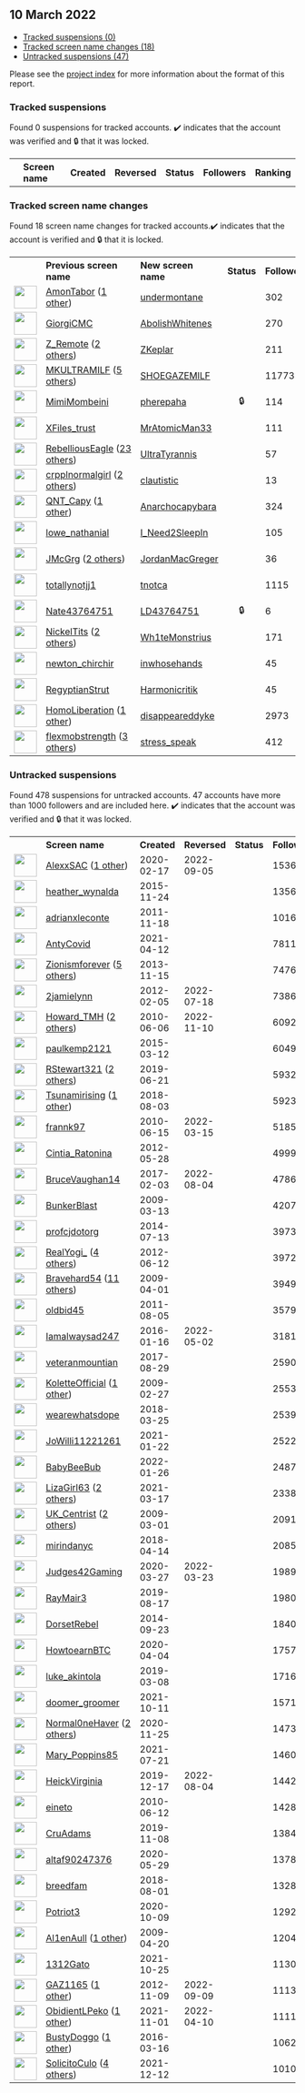 ## 10 March 2022

* [Tracked suspensions (0)](#tracked-suspensions)
* [Tracked screen name changes (18)](#tracked-screen-name-changes)
* [Untracked suspensions (47)](#untracked-suspensions)

Please see the [project index](https://github.com/travisbrown/twitter-watch) for more information about the format of this report.

### Tracked suspensions

Found 0 suspensions for tracked accounts.
  ✔️ indicates that the account was verified and 🔒 that it was locked.

<table>
    <tr>
        <th></th>
        <th align="left">Screen name</th>
        <th align="left">Created</th>
        <th align="left">Reversed</th>
        <th align="left">Status</th>
        <th align="left">Followers</th>
        <th align="left">Ranking</th></tr>
    </tr></table>

### Tracked screen name changes

Found 18 screen name changes for tracked accounts.✔️ indicates that the account is verified and 🔒 that it is locked.

<table>
    <tr>
        <th></th>
        <th align="left">Previous screen name</th>
        <th align="left">New screen name</th>
        <th align="left">Status</th>
        <th align="left">Followers</th>
        <th align="left">Ranking</th></tr>
    </tr>
        <tr>
            <td><a href="https://twitter.com/intent/user?user_id=912150298889617408">
                <img src="https://pbs.twimg.com/profile_images/1506518226255110146/OyXsd47o_normal.jpg" width="40px" height="40px" align="center"/></a>
            </td>
            <td>
                <a href="https://twitter.com/AmonTabor">AmonTabor</a>&nbsp;(<a href="https://api.memory.lol/v1/tw/id/912150298889617408">1 other</a>)&nbsp;</td>
            <td>
                <a href="https://twitter.com/undermontane">undermontane</a>
            </td>
            <td align="center"></td>
            <td>302</td>
            <td>3018</td>
        </tr>
        <tr>
            <td><a href="https://twitter.com/intent/user?user_id=874852143123099648">
                <img src="https://pbs.twimg.com/profile_images/1501747232768344066/ZxyN-bGx_normal.jpg" width="40px" height="40px" align="center"/></a>
            </td>
            <td>
                <a href="https://twitter.com/GiorgiCMC">GiorgiCMC</a></td>
            <td>
                <a href="https://twitter.com/AbolishWhitenes">AbolishWhitenes</a>
            </td>
            <td align="center"></td>
            <td>270</td>
            <td>7618</td>
        </tr>
        <tr>
            <td><a href="https://twitter.com/intent/user?user_id=1332889311885348865">
                <img src="https://pbs.twimg.com/profile_images/1588911718859788290/LMHqkvyT_normal.jpg" width="40px" height="40px" align="center"/></a>
            </td>
            <td>
                <a href="https://twitter.com/Z_Remote">Z_Remote</a>&nbsp;(<a href="https://api.memory.lol/v1/tw/id/1332889311885348865">2 others</a>)&nbsp;</td>
            <td>
                <a href="https://twitter.com/ZKeplar">ZKeplar</a>
            </td>
            <td align="center"></td>
            <td>211</td>
            <td>15704</td>
        </tr>
        <tr>
            <td><a href="https://twitter.com/intent/user?user_id=1049751249065832448">
                <img src="https://pbs.twimg.com/profile_images/1501738325274681345/RkcHAm13_normal.jpg" width="40px" height="40px" align="center"/></a>
            </td>
            <td>
                <a href="https://twitter.com/MKULTRAMILF">MKULTRAMILF</a>&nbsp;(<a href="https://api.memory.lol/v1/tw/id/1049751249065832448">5 others</a>)&nbsp;</td>
            <td>
                <a href="https://twitter.com/SHOEGAZEMlLF">SHOEGAZEMlLF</a>
            </td>
            <td align="center"></td>
            <td>11773</td>
            <td>18068</td>
        </tr>
        <tr>
            <td><a href="https://twitter.com/intent/user?user_id=1500891349326786563">
                <img src="https://pbs.twimg.com/profile_images/1501739020337901568/lWce3KhU_normal.jpg" width="40px" height="40px" align="center"/></a>
            </td>
            <td>
                <a href="https://twitter.com/MimiMombeini">MimiMombeini</a></td>
            <td>
                <a href="https://twitter.com/pherepaha">pherepaha</a>
            </td>
            <td align="center">🔒</td>
            <td>114</td>
            <td>21410</td>
        </tr>
        <tr>
            <td><a href="https://twitter.com/intent/user?user_id=1467126846735200259">
                <img src="https://pbs.twimg.com/profile_images/1475607960256667648/GOnzmqX1_normal.jpg" width="40px" height="40px" align="center"/></a>
            </td>
            <td>
                <a href="https://twitter.com/XFiles_trust">XFiles_trust</a></td>
            <td>
                <a href="https://twitter.com/MrAtomicMan33">MrAtomicMan33</a>
            </td>
            <td align="center"></td>
            <td>111</td>
            <td>25293</td>
        </tr>
        <tr>
            <td><a href="https://twitter.com/intent/user?user_id=1458167441918513155">
                <img src="https://pbs.twimg.com/profile_images/1501633628987543552/1fXQ9VWX_normal.jpg" width="40px" height="40px" align="center"/></a>
            </td>
            <td>
                <a href="https://twitter.com/RebelliousEagle">RebelliousEagle</a>&nbsp;(<a href="https://api.memory.lol/v1/tw/id/1458167441918513155">23 others</a>)&nbsp;</td>
            <td>
                <a href="https://twitter.com/UltraTyrannis">UltraTyrannis</a>
            </td>
            <td align="center"></td>
            <td>57</td>
            <td>27006</td>
        </tr>
        <tr>
            <td><a href="https://twitter.com/intent/user?user_id=1308492319423893512">
                <img src="https://pbs.twimg.com/profile_images/1501853708405166081/T-2zL2A-_normal.jpg" width="40px" height="40px" align="center"/></a>
            </td>
            <td>
                <a href="https://twitter.com/crpplnormalgirl">crpplnormalgirl</a>&nbsp;(<a href="https://api.memory.lol/v1/tw/id/1308492319423893512">2 others</a>)&nbsp;</td>
            <td>
                <a href="https://twitter.com/clautistic">clautistic</a>
            </td>
            <td align="center"></td>
            <td>13</td>
            <td>33264</td>
        </tr>
        <tr>
            <td><a href="https://twitter.com/intent/user?user_id=147989612">
                <img src="https://pbs.twimg.com/profile_images/1543243128915861507/QQhrgSQa_normal.jpg" width="40px" height="40px" align="center"/></a>
            </td>
            <td>
                <a href="https://twitter.com/QNT_Capy">QNT_Capy</a>&nbsp;(<a href="https://api.memory.lol/v1/tw/id/147989612">1 other</a>)&nbsp;</td>
            <td>
                <a href="https://twitter.com/Anarchocapybara">Anarchocapybara</a>
            </td>
            <td align="center"></td>
            <td>324</td>
            <td>36009</td>
        </tr>
        <tr>
            <td><a href="https://twitter.com/intent/user?user_id=1333888593761341442">
                <img src="https://pbs.twimg.com/profile_images/1524855743106670592/mgtQlIVN_normal.jpg" width="40px" height="40px" align="center"/></a>
            </td>
            <td>
                <a href="https://twitter.com/lowe_nathanial">lowe_nathanial</a></td>
            <td>
                <a href="https://twitter.com/I_Need2SleepIn">I_Need2SleepIn</a>
            </td>
            <td align="center"></td>
            <td>105</td>
            <td>47346</td>
        </tr>
        <tr>
            <td><a href="https://twitter.com/intent/user?user_id=1126340448237187072">
                <img src="https://pbs.twimg.com/profile_images/1467281877945892865/KM-1Dw4V_normal.jpg" width="40px" height="40px" align="center"/></a>
            </td>
            <td>
                <a href="https://twitter.com/JMcGrg">JMcGrg</a>&nbsp;(<a href="https://api.memory.lol/v1/tw/id/1126340448237187072">2 others</a>)&nbsp;</td>
            <td>
                <a href="https://twitter.com/JordanMacGreger">JordanMacGreger</a>
            </td>
            <td align="center"></td>
            <td>36</td>
            <td>55941</td>
        </tr>
        <tr>
            <td><a href="https://twitter.com/intent/user?user_id=1332066826289811456">
                <img src="https://pbs.twimg.com/profile_images/1527447149344088078/RfGTdfhL_normal.jpg" width="40px" height="40px" align="center"/></a>
            </td>
            <td>
                <a href="https://twitter.com/totallynotjj1">totallynotjj1</a></td>
            <td>
                <a href="https://twitter.com/tnotca">tnotca</a>
            </td>
            <td align="center"></td>
            <td>1115</td>
            <td>79213</td>
        </tr>
        <tr>
            <td><a href="https://twitter.com/intent/user?user_id=1347730095541157891">
                <img src="https://abs.twimg.com/sticky/default_profile_images/default_profile_normal.png" width="40px" height="40px" align="center"/></a>
            </td>
            <td>
                <a href="https://twitter.com/Nate43764751">Nate43764751</a></td>
            <td>
                <a href="https://twitter.com/LD43764751">LD43764751</a>
            </td>
            <td align="center">🔒</td>
            <td>6</td>
            <td>83391</td>
        </tr>
        <tr>
            <td><a href="https://twitter.com/intent/user?user_id=1105089241992912896">
                <img src="https://pbs.twimg.com/profile_images/1339201951297400834/DgJWGEft_normal.jpg" width="40px" height="40px" align="center"/></a>
            </td>
            <td>
                <a href="https://twitter.com/NickelTits">NickelTits</a>&nbsp;(<a href="https://api.memory.lol/v1/tw/id/1105089241992912896">2 others</a>)&nbsp;</td>
            <td>
                <a href="https://twitter.com/Wh1teMonstrius">Wh1teMonstrius</a>
            </td>
            <td align="center"></td>
            <td>171</td>
            <td>88778</td>
        </tr>
        <tr>
            <td><a href="https://twitter.com/intent/user?user_id=1179817962590609408">
                <img src="https://pbs.twimg.com/profile_images/1540053648268529664/6FQfgKqI_normal.jpg" width="40px" height="40px" align="center"/></a>
            </td>
            <td>
                <a href="https://twitter.com/newton_chirchir">newton_chirchir</a></td>
            <td>
                <a href="https://twitter.com/inwhosehands">inwhosehands</a>
            </td>
            <td align="center"></td>
            <td>45</td>
            <td>91524</td>
        </tr>
        <tr>
            <td><a href="https://twitter.com/intent/user?user_id=1096938935387852801">
                <img src="https://pbs.twimg.com/profile_images/1102303970910003201/MqJhtrjO_normal.png" width="40px" height="40px" align="center"/></a>
            </td>
            <td>
                <a href="https://twitter.com/RegyptianStrut">RegyptianStrut</a></td>
            <td>
                <a href="https://twitter.com/Harmonicritik">Harmonicritik</a>
            </td>
            <td align="center"></td>
            <td>45</td>
            <td>94759</td>
        </tr>
        <tr>
            <td><a href="https://twitter.com/intent/user?user_id=821093022507134981">
                <img src="https://pbs.twimg.com/profile_images/1501787378909863945/8o0TF3cp_normal.jpg" width="40px" height="40px" align="center"/></a>
            </td>
            <td>
                <a href="https://twitter.com/HomoLiberation">HomoLiberation</a>&nbsp;(<a href="https://api.memory.lol/v1/tw/id/821093022507134981">1 other</a>)&nbsp;</td>
            <td>
                <a href="https://twitter.com/disappeareddyke">disappeareddyke</a>
            </td>
            <td align="center"></td>
            <td>2973</td>
            <td>95461</td>
        </tr>
        <tr>
            <td><a href="https://twitter.com/intent/user?user_id=1172502225454862347">
                <img src="https://pbs.twimg.com/profile_images/1450407068721111041/-6vschGV_normal.jpg" width="40px" height="40px" align="center"/></a>
            </td>
            <td>
                <a href="https://twitter.com/flexmobstrength">flexmobstrength</a>&nbsp;(<a href="https://api.memory.lol/v1/tw/id/1172502225454862347">3 others</a>)&nbsp;</td>
            <td>
                <a href="https://twitter.com/stress_speak">stress_speak</a>
            </td>
            <td align="center"></td>
            <td>412</td>
            <td>98119</td>
        </tr></table>


### Untracked suspensions

Found 478 suspensions for untracked accounts.
47 accounts have more than 1000 followers and are included here.
  ✔️ indicates that the account was verified and 🔒 that it was locked.

<table>
    <tr>
        <th></th>
        <th align="left">Screen name</th>
        <th align="left">Created</th>
        <th align="left">Reversed</th>
        <th align="left">Status</th>
        <th align="left">Followers</th>
    </tr>
        <tr>
            <td><a href="https://twitter.com/intent/user?user_id=1229492564975329282">
                <img src="https://pbs.twimg.com/profile_images/1567681114726080514/pfDEZZ6Y_normal.png" width="40px" height="40px" align="center"/></a>
            </td>
            <td>
                <a href="https://twitter.com/AlexxSAC">AlexxSAC</a>&nbsp;(<a href="https://api.memory.lol/v1/tw/id/1229492564975329282">1 other</a>)&nbsp;</td>
            <td>2020-02-17</td>
            <td>2022-09-05</td>
            <td align="center"></td>
            <td>153678</td>
        </tr>
        <tr>
            <td><a href="https://twitter.com/intent/user?user_id=4347934632">
                <img src="https://pbs.twimg.com/profile_images/1490896318641836033/GJ03Qtug_normal.jpg" width="40px" height="40px" align="center"/></a>
            </td>
            <td>
                <a href="https://twitter.com/heather_wynalda">heather_wynalda</a></td>
            <td>2015-11-24</td>
            <td></td>
            <td align="center"></td>
            <td>13565</td>
        </tr>
        <tr>
            <td><a href="https://twitter.com/intent/user?user_id=415231233">
                <img src="https://pbs.twimg.com/profile_images/1167915653149257730/XIMEcPRy_normal.jpg" width="40px" height="40px" align="center"/></a>
            </td>
            <td>
                <a href="https://twitter.com/adrianxleconte">adrianxleconte</a></td>
            <td>2011-11-18</td>
            <td></td>
            <td align="center"></td>
            <td>10160</td>
        </tr>
        <tr>
            <td><a href="https://twitter.com/intent/user?user_id=1381727644740423680">
                <img src="https://pbs.twimg.com/profile_images/1381729057021247501/ZV5elZS1_normal.jpg" width="40px" height="40px" align="center"/></a>
            </td>
            <td>
                <a href="https://twitter.com/AntyCovid">AntyCovid</a></td>
            <td>2021-04-12</td>
            <td></td>
            <td align="center"></td>
            <td>7811</td>
        </tr>
        <tr>
            <td><a href="https://twitter.com/intent/user?user_id=2196785094">
                <img src="https://pbs.twimg.com/profile_images/1396122584308011009/9NodyZKK_normal.jpg" width="40px" height="40px" align="center"/></a>
            </td>
            <td>
                <a href="https://twitter.com/Zionismforever">Zionismforever</a>&nbsp;(<a href="https://api.memory.lol/v1/tw/id/2196785094">5 others</a>)&nbsp;</td>
            <td>2013-11-15</td>
            <td></td>
            <td align="center"></td>
            <td>7476</td>
        </tr>
        <tr>
            <td><a href="https://twitter.com/intent/user?user_id=483399978">
                <img src="https://pbs.twimg.com/profile_images/1440241384733114378/x6v3mlbt_normal.jpg" width="40px" height="40px" align="center"/></a>
            </td>
            <td>
                <a href="https://twitter.com/2jamielynn">2jamielynn</a></td>
            <td>2012-02-05</td>
            <td>2022-07-18</td>
            <td align="center"></td>
            <td>7386</td>
        </tr>
        <tr>
            <td><a href="https://twitter.com/intent/user?user_id=152790127">
                <img src="https://pbs.twimg.com/profile_images/1482353451308830723/6G5UNOL7_normal.jpg" width="40px" height="40px" align="center"/></a>
            </td>
            <td>
                <a href="https://twitter.com/Howard_TMH">Howard_TMH</a>&nbsp;(<a href="https://api.memory.lol/v1/tw/id/152790127">2 others</a>)&nbsp;</td>
            <td>2010-06-06</td>
            <td>2022-11-10</td>
            <td align="center"></td>
            <td>6092</td>
        </tr>
        <tr>
            <td><a href="https://twitter.com/intent/user?user_id=3088970121">
                <img src="https://pbs.twimg.com/profile_images/884467767558197249/2t3cxufS_normal.jpg" width="40px" height="40px" align="center"/></a>
            </td>
            <td>
                <a href="https://twitter.com/paulkemp2121">paulkemp2121</a></td>
            <td>2015-03-12</td>
            <td></td>
            <td align="center"></td>
            <td>6049</td>
        </tr>
        <tr>
            <td><a href="https://twitter.com/intent/user?user_id=1142179070203109377">
                <img src="https://pbs.twimg.com/profile_images/1488015011624718336/y8w-wVfA_normal.jpg" width="40px" height="40px" align="center"/></a>
            </td>
            <td>
                <a href="https://twitter.com/RStewart321">RStewart321</a>&nbsp;(<a href="https://api.memory.lol/v1/tw/id/1142179070203109377">2 others</a>)&nbsp;</td>
            <td>2019-06-21</td>
            <td></td>
            <td align="center"></td>
            <td>5932</td>
        </tr>
        <tr>
            <td><a href="https://twitter.com/intent/user?user_id=1025196284066627584">
                <img src="https://pbs.twimg.com/profile_images/1455124268509958147/wAzCxBHc_normal.jpg" width="40px" height="40px" align="center"/></a>
            </td>
            <td>
                <a href="https://twitter.com/Tsunamirising">Tsunamirising</a>&nbsp;(<a href="https://api.memory.lol/v1/tw/id/1025196284066627584">1 other</a>)&nbsp;</td>
            <td>2018-08-03</td>
            <td></td>
            <td align="center"></td>
            <td>5923</td>
        </tr>
        <tr>
            <td><a href="https://twitter.com/intent/user?user_id=155863001">
                <img src="https://pbs.twimg.com/profile_images/1510418560388108295/lYfsmXy-_normal.jpg" width="40px" height="40px" align="center"/></a>
            </td>
            <td>
                <a href="https://twitter.com/frannk97">frannk97</a></td>
            <td>2010-06-15</td>
            <td>2022-03-15</td>
            <td align="center"></td>
            <td>5185</td>
        </tr>
        <tr>
            <td><a href="https://twitter.com/intent/user?user_id=592936291">
                <img src="https://pbs.twimg.com/profile_images/1497403494516465667/rCct_24V_normal.jpg" width="40px" height="40px" align="center"/></a>
            </td>
            <td>
                <a href="https://twitter.com/Cintia_Ratonina">Cintia_Ratonina</a></td>
            <td>2012-05-28</td>
            <td></td>
            <td align="center"></td>
            <td>4999</td>
        </tr>
        <tr>
            <td><a href="https://twitter.com/intent/user?user_id=827606368219779079">
                <img src="https://pbs.twimg.com/profile_images/915777338863968256/zcZndEUf_normal.jpg" width="40px" height="40px" align="center"/></a>
            </td>
            <td>
                <a href="https://twitter.com/BruceVaughan14">BruceVaughan14</a></td>
            <td>2017-02-03</td>
            <td>2022-08-04</td>
            <td align="center"></td>
            <td>4786</td>
        </tr>
        <tr>
            <td><a href="https://twitter.com/intent/user?user_id=24190527">
                <img src="https://pbs.twimg.com/profile_images/1462283083/IMAG0128_normal.jpg" width="40px" height="40px" align="center"/></a>
            </td>
            <td>
                <a href="https://twitter.com/BunkerBlast">BunkerBlast</a></td>
            <td>2009-03-13</td>
            <td></td>
            <td align="center"></td>
            <td>4207</td>
        </tr>
        <tr>
            <td><a href="https://twitter.com/intent/user?user_id=2639894142">
                <img src="https://pbs.twimg.com/profile_images/934748820793049088/LeFXrjiJ_normal.jpg" width="40px" height="40px" align="center"/></a>
            </td>
            <td>
                <a href="https://twitter.com/profcjdotorg">profcjdotorg</a></td>
            <td>2014-07-13</td>
            <td></td>
            <td align="center"></td>
            <td>3973</td>
        </tr>
        <tr>
            <td><a href="https://twitter.com/intent/user?user_id=606325703">
                <img src="https://pbs.twimg.com/profile_images/1427281848552476680/XZTuD8Km_normal.jpg" width="40px" height="40px" align="center"/></a>
            </td>
            <td>
                <a href="https://twitter.com/RealYogi_">RealYogi_</a>&nbsp;(<a href="https://api.memory.lol/v1/tw/id/606325703">4 others</a>)&nbsp;</td>
            <td>2012-06-12</td>
            <td></td>
            <td align="center"></td>
            <td>3972</td>
        </tr>
        <tr>
            <td><a href="https://twitter.com/intent/user?user_id=28107703">
                <img src="https://pbs.twimg.com/profile_images/1496151609801379842/Q12jcNxS_normal.jpg" width="40px" height="40px" align="center"/></a>
            </td>
            <td>
                <a href="https://twitter.com/Bravehard54">Bravehard54</a>&nbsp;(<a href="https://api.memory.lol/v1/tw/id/28107703">11 others</a>)&nbsp;</td>
            <td>2009-04-01</td>
            <td></td>
            <td align="center"></td>
            <td>3949</td>
        </tr>
        <tr>
            <td><a href="https://twitter.com/intent/user?user_id=349049168">
                <img src="https://pbs.twimg.com/profile_images/3641381381/597e6e61b7dcc9b8b2056e25c1dea16d_normal.jpeg" width="40px" height="40px" align="center"/></a>
            </td>
            <td>
                <a href="https://twitter.com/oldbid45">oldbid45</a></td>
            <td>2011-08-05</td>
            <td></td>
            <td align="center"></td>
            <td>3579</td>
        </tr>
        <tr>
            <td><a href="https://twitter.com/intent/user?user_id=4819604715">
                <img src="https://pbs.twimg.com/profile_images/1492575581455671305/ieGa2Mo4_normal.jpg" width="40px" height="40px" align="center"/></a>
            </td>
            <td>
                <a href="https://twitter.com/Iamalwaysad247">Iamalwaysad247</a></td>
            <td>2016-01-16</td>
            <td>2022-05-02</td>
            <td align="center"></td>
            <td>3181</td>
        </tr>
        <tr>
            <td><a href="https://twitter.com/intent/user?user_id=902347219780517888">
                <img src="https://pbs.twimg.com/profile_images/938193095580983296/6jo-eme3_normal.jpg" width="40px" height="40px" align="center"/></a>
            </td>
            <td>
                <a href="https://twitter.com/veteranmountian">veteranmountian</a></td>
            <td>2017-08-29</td>
            <td></td>
            <td align="center"></td>
            <td>2590</td>
        </tr>
        <tr>
            <td><a href="https://twitter.com/intent/user?user_id=22181962">
                <img src="https://pbs.twimg.com/profile_images/1477424191473430535/b3APkoOs_normal.jpg" width="40px" height="40px" align="center"/></a>
            </td>
            <td>
                <a href="https://twitter.com/KoletteOfficial">KoletteOfficial</a>&nbsp;(<a href="https://api.memory.lol/v1/tw/id/22181962">1 other</a>)&nbsp;</td>
            <td>2009-02-27</td>
            <td></td>
            <td align="center"></td>
            <td>2553</td>
        </tr>
        <tr>
            <td><a href="https://twitter.com/intent/user?user_id=977708337386045440">
                <img src="https://pbs.twimg.com/profile_images/1417487675553206286/HkjzVbIZ_normal.jpg" width="40px" height="40px" align="center"/></a>
            </td>
            <td>
                <a href="https://twitter.com/wearewhatsdope">wearewhatsdope</a></td>
            <td>2018-03-25</td>
            <td></td>
            <td align="center"></td>
            <td>2539</td>
        </tr>
        <tr>
            <td><a href="https://twitter.com/intent/user?user_id=1352458067976269825">
                <img src="https://pbs.twimg.com/profile_images/1415498120054677506/0Wxr6503_normal.jpg" width="40px" height="40px" align="center"/></a>
            </td>
            <td>
                <a href="https://twitter.com/JoWilli11221261">JoWilli11221261</a></td>
            <td>2021-01-22</td>
            <td></td>
            <td align="center"></td>
            <td>2522</td>
        </tr>
        <tr>
            <td><a href="https://twitter.com/intent/user?user_id=1486152639087845379">
                <img src="https://pbs.twimg.com/profile_images/1492273766260424713/d_aGkxH2_normal.jpg" width="40px" height="40px" align="center"/></a>
            </td>
            <td>
                <a href="https://twitter.com/BabyBeeBub">BabyBeeBub</a></td>
            <td>2022-01-26</td>
            <td></td>
            <td align="center"></td>
            <td>2487</td>
        </tr>
        <tr>
            <td><a href="https://twitter.com/intent/user?user_id=1372244632508186626">
                <img src="https://pbs.twimg.com/profile_images/1373151406492942337/PWqeYNKX_normal.jpg" width="40px" height="40px" align="center"/></a>
            </td>
            <td>
                <a href="https://twitter.com/LizaGirl63">LizaGirl63</a>&nbsp;(<a href="https://api.memory.lol/v1/tw/id/1372244632508186626">2 others</a>)&nbsp;</td>
            <td>2021-03-17</td>
            <td></td>
            <td align="center"></td>
            <td>2338</td>
        </tr>
        <tr>
            <td><a href="https://twitter.com/intent/user?user_id=22389018">
                <img src="https://pbs.twimg.com/profile_images/1496982954186350592/kg3swVui_normal.jpg" width="40px" height="40px" align="center"/></a>
            </td>
            <td>
                <a href="https://twitter.com/UK_Centrist">UK_Centrist</a>&nbsp;(<a href="https://api.memory.lol/v1/tw/id/22389018">2 others</a>)&nbsp;</td>
            <td>2009-03-01</td>
            <td></td>
            <td align="center"></td>
            <td>2091</td>
        </tr>
        <tr>
            <td><a href="https://twitter.com/intent/user?user_id=984963921248489473">
                <img src="https://pbs.twimg.com/profile_images/1073057916138217472/pwqg6Frm_normal.jpg" width="40px" height="40px" align="center"/></a>
            </td>
            <td>
                <a href="https://twitter.com/mirindanyc">mirindanyc</a></td>
            <td>2018-04-14</td>
            <td></td>
            <td align="center"></td>
            <td>2085</td>
        </tr>
        <tr>
            <td><a href="https://twitter.com/intent/user?user_id=1243383868125634566">
                <img src="https://pbs.twimg.com/profile_images/1477386833180954631/R1g7q_xG_normal.jpg" width="40px" height="40px" align="center"/></a>
            </td>
            <td>
                <a href="https://twitter.com/Judges42Gaming">Judges42Gaming</a></td>
            <td>2020-03-27</td>
            <td>2022-03-23</td>
            <td align="center"></td>
            <td>1989</td>
        </tr>
        <tr>
            <td><a href="https://twitter.com/intent/user?user_id=1162848526029795329">
                <img src="https://pbs.twimg.com/profile_images/1165373874026033152/IsSzmnAM_normal.jpg" width="40px" height="40px" align="center"/></a>
            </td>
            <td>
                <a href="https://twitter.com/RayMair3">RayMair3</a></td>
            <td>2019-08-17</td>
            <td></td>
            <td align="center"></td>
            <td>1980</td>
        </tr>
        <tr>
            <td><a href="https://twitter.com/intent/user?user_id=2828337932">
                <img src="https://pbs.twimg.com/profile_images/1340703634179448842/QnGdtL3g_normal.jpg" width="40px" height="40px" align="center"/></a>
            </td>
            <td>
                <a href="https://twitter.com/DorsetRebel">DorsetRebel</a></td>
            <td>2014-09-23</td>
            <td></td>
            <td align="center"></td>
            <td>1840</td>
        </tr>
        <tr>
            <td><a href="https://twitter.com/intent/user?user_id=1246481682846191616">
                <img src="https://pbs.twimg.com/profile_images/1246482649650094080/6vtB75pn_normal.jpg" width="40px" height="40px" align="center"/></a>
            </td>
            <td>
                <a href="https://twitter.com/HowtoearnBTC">HowtoearnBTC</a></td>
            <td>2020-04-04</td>
            <td></td>
            <td align="center"></td>
            <td>1757</td>
        </tr>
        <tr>
            <td><a href="https://twitter.com/intent/user?user_id=1104010016170930178">
                <img src="https://pbs.twimg.com/profile_images/1496538971106680832/4vR3dWvp_normal.jpg" width="40px" height="40px" align="center"/></a>
            </td>
            <td>
                <a href="https://twitter.com/luke_akintola">luke_akintola</a></td>
            <td>2019-03-08</td>
            <td></td>
            <td align="center"></td>
            <td>1716</td>
        </tr>
        <tr>
            <td><a href="https://twitter.com/intent/user?user_id=1447625154083893254">
                <img src="https://pbs.twimg.com/profile_images/1447625725281030154/-Kd47zoC_normal.jpg" width="40px" height="40px" align="center"/></a>
            </td>
            <td>
                <a href="https://twitter.com/doomer_groomer">doomer_groomer</a></td>
            <td>2021-10-11</td>
            <td></td>
            <td align="center"></td>
            <td>1571</td>
        </tr>
        <tr>
            <td><a href="https://twitter.com/intent/user?user_id=1331726765941723136">
                <img src="https://pbs.twimg.com/profile_images/1466910068801163267/RHuAr7IU_normal.jpg" width="40px" height="40px" align="center"/></a>
            </td>
            <td>
                <a href="https://twitter.com/Normal0neHaver">Normal0neHaver</a>&nbsp;(<a href="https://api.memory.lol/v1/tw/id/1331726765941723136">2 others</a>)&nbsp;</td>
            <td>2020-11-25</td>
            <td></td>
            <td align="center"></td>
            <td>1473</td>
        </tr>
        <tr>
            <td><a href="https://twitter.com/intent/user?user_id=1417827418363072512">
                <img src="https://pbs.twimg.com/profile_images/1417828028453896197/nc8brqKU_normal.jpg" width="40px" height="40px" align="center"/></a>
            </td>
            <td>
                <a href="https://twitter.com/Mary_Poppins85">Mary_Poppins85</a></td>
            <td>2021-07-21</td>
            <td></td>
            <td align="center"></td>
            <td>1460</td>
        </tr>
        <tr>
            <td><a href="https://twitter.com/intent/user?user_id=1206797865768624128">
                <img src="https://pbs.twimg.com/profile_images/1463315133292285954/b6ZelM5R_normal.jpg" width="40px" height="40px" align="center"/></a>
            </td>
            <td>
                <a href="https://twitter.com/HeickVirginia">HeickVirginia</a></td>
            <td>2019-12-17</td>
            <td>2022-08-04</td>
            <td align="center"></td>
            <td>1442</td>
        </tr>
        <tr>
            <td><a href="https://twitter.com/intent/user?user_id=154755480">
                <img src="https://pbs.twimg.com/profile_images/1491993291663024130/F6dbAUWW_normal.jpg" width="40px" height="40px" align="center"/></a>
            </td>
            <td>
                <a href="https://twitter.com/eineto">eineto</a></td>
            <td>2010-06-12</td>
            <td></td>
            <td align="center"></td>
            <td>1428</td>
        </tr>
        <tr>
            <td><a href="https://twitter.com/intent/user?user_id=1192870216901857280">
                <img src="https://pbs.twimg.com/profile_images/1192870366252683265/5gxHP6V7_normal.png" width="40px" height="40px" align="center"/></a>
            </td>
            <td>
                <a href="https://twitter.com/CruAdams">CruAdams</a></td>
            <td>2019-11-08</td>
            <td></td>
            <td align="center"></td>
            <td>1384</td>
        </tr>
        <tr>
            <td><a href="https://twitter.com/intent/user?user_id=1266362782305271810">
                <img src="https://pbs.twimg.com/profile_images/1350181227588947970/DUNquNCF_normal.jpg" width="40px" height="40px" align="center"/></a>
            </td>
            <td>
                <a href="https://twitter.com/altaf90247376">altaf90247376</a></td>
            <td>2020-05-29</td>
            <td></td>
            <td align="center"></td>
            <td>1378</td>
        </tr>
        <tr>
            <td><a href="https://twitter.com/intent/user?user_id=1024470072977321984">
                <img src="https://pbs.twimg.com/profile_images/1357300956283760641/11dHGvSK_normal.jpg" width="40px" height="40px" align="center"/></a>
            </td>
            <td>
                <a href="https://twitter.com/breedfam">breedfam</a></td>
            <td>2018-08-01</td>
            <td></td>
            <td align="center"></td>
            <td>1328</td>
        </tr>
        <tr>
            <td><a href="https://twitter.com/intent/user?user_id=1314547424325664769">
                <img src="https://pbs.twimg.com/profile_images/1315183408151228417/D75KQoiu_normal.jpg" width="40px" height="40px" align="center"/></a>
            </td>
            <td>
                <a href="https://twitter.com/Potriot3">Potriot3</a></td>
            <td>2020-10-09</td>
            <td></td>
            <td align="center"></td>
            <td>1292</td>
        </tr>
        <tr>
            <td><a href="https://twitter.com/intent/user?user_id=33510209">
                <img src="https://pbs.twimg.com/profile_images/1496583690037649408/rDSfY1IP_normal.jpg" width="40px" height="40px" align="center"/></a>
            </td>
            <td>
                <a href="https://twitter.com/Al1enAull">Al1enAull</a>&nbsp;(<a href="https://api.memory.lol/v1/tw/id/33510209">1 other</a>)&nbsp;</td>
            <td>2009-04-20</td>
            <td></td>
            <td align="center"></td>
            <td>1204</td>
        </tr>
        <tr>
            <td><a href="https://twitter.com/intent/user?user_id=1452714186719510530">
                <img src="https://pbs.twimg.com/profile_images/1491251837596573696/fvw9Fh5p_normal.jpg" width="40px" height="40px" align="center"/></a>
            </td>
            <td>
                <a href="https://twitter.com/1312Gato">1312Gato</a></td>
            <td>2021-10-25</td>
            <td></td>
            <td align="center"></td>
            <td>1130</td>
        </tr>
        <tr>
            <td><a href="https://twitter.com/intent/user?user_id=936186666">
                <img src="https://pbs.twimg.com/profile_images/1467544231778660359/hsyahPbM_normal.jpg" width="40px" height="40px" align="center"/></a>
            </td>
            <td>
                <a href="https://twitter.com/GAZ1165">GAZ1165</a>&nbsp;(<a href="https://api.memory.lol/v1/tw/id/936186666">1 other</a>)&nbsp;</td>
            <td>2012-11-09</td>
            <td>2022-09-09</td>
            <td align="center"></td>
            <td>1113</td>
        </tr>
        <tr>
            <td><a href="https://twitter.com/intent/user?user_id=1455121658419851264">
                <img src="https://pbs.twimg.com/profile_images/1588972047266463744/uz8nxgh6_normal.jpg" width="40px" height="40px" align="center"/></a>
            </td>
            <td>
                <a href="https://twitter.com/ObidientLPeko">ObidientLPeko</a>&nbsp;(<a href="https://api.memory.lol/v1/tw/id/1455121658419851264">1 other</a>)&nbsp;</td>
            <td>2021-11-01</td>
            <td>2022-04-10</td>
            <td align="center"></td>
            <td>1111</td>
        </tr>
        <tr>
            <td><a href="https://twitter.com/intent/user?user_id=709917790359003137">
                <img src="https://pbs.twimg.com/profile_images/1443343390033260545/VLEx6oyC_normal.jpg" width="40px" height="40px" align="center"/></a>
            </td>
            <td>
                <a href="https://twitter.com/BustyDoggo">BustyDoggo</a>&nbsp;(<a href="https://api.memory.lol/v1/tw/id/709917790359003137">1 other</a>)&nbsp;</td>
            <td>2016-03-16</td>
            <td></td>
            <td align="center"></td>
            <td>1062</td>
        </tr>
        <tr>
            <td><a href="https://twitter.com/intent/user?user_id=1470122350905466882">
                <img src="https://pbs.twimg.com/profile_images/1493786477901201408/zOIBgIeF_normal.jpg" width="40px" height="40px" align="center"/></a>
            </td>
            <td>
                <a href="https://twitter.com/SolicitoCulo">SolicitoCulo</a>&nbsp;(<a href="https://api.memory.lol/v1/tw/id/1470122350905466882">4 others</a>)&nbsp;</td>
            <td>2021-12-12</td>
            <td></td>
            <td align="center"></td>
            <td>1010</td>
        </tr></table>
